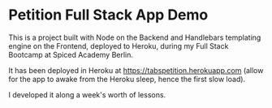 # Petition Full Stack App Demo

This is a project built with Node on the Backend and Handlebars templating engine on the Frontend, deployed to Heroku, during my Full Stack Bootcamp at Spiced Academy Berlin.

It has been deployed in Heroku at https://tabspetition.herokuapp.com (allow for the app to awake from the Heroku sleep, hence the first slow load).

I developed it along a week's worth of lessons.
